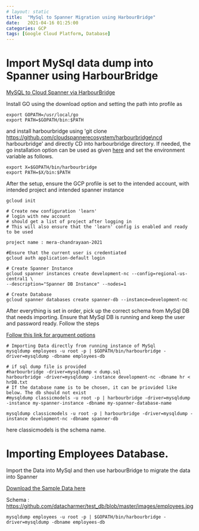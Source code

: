 ```yaml
---
# layout: static
title:  "MySql to Spanner Migration using HarbourBridge"
date:   2021-04-16 01:25:00
categories: GCP
tags: [Google Cloud Platform, Database]
---
```


# Import MySql data dump into Spanner using HarbourBridge

[MySQL to Cloud Spanner via HarbourBridge](https://opensource.googleblog.com/2020/09/mysql-to-cloud-spanner-via-harbourbridge.html)

Install GO using the download option and setting the path into profile as
```shell
export GOPATH=/usr/local/go
export PATH=$GOPATH/bin:$PATH
````

and install harbourbridge using 'git clone https://github.com/cloudspannerecosystem/harbourbridge\ncd harbourbridge'
and directly CD into harbourbridge directory. If needed, the go installation option can be used as given 
[here](https://github.com/cloudspannerecosystem/harbourbridge#installing-harbourbridge) and 
set the environment variable as follows.
```shell
export X=$GOPATH/bin/harbourbridge
export PATH=$X/bin:$PATH
```

After the setup, ensure the GCP profile is set to the intended account, with intended project and intended spanner instance
```shell
gcloud init

# Create new configuration 'learn'
# login with new account
# should get a list of project after logging in
# This will also ensure that the 'learn' config is enabled and ready to be used

project name : mera-chandrayaan-2021

#Ensure that the current user is credentiated
gcloud auth application-default login

# Create Spanner Instance
gcloud spanner instances create development-nc --config=regional-us-central1 \
--description="Spanner DB Instance" --nodes=1

# Create Database
gcloud spanner databases create spanner-db --instance=development-nc

```

After everything is set in order, pick up the correct schema from MySql DB that needs importing. Ensure that MySql DB is 
running and keep the user and password ready. Follow the steps

[Follow this link for argument options](https://github.com/cloudspannerecosystem/harbourbridge/blob/master/mysql/README.md#using-harbourbridge-with-mysqldump)
```shell
# Importing Data directly from running instance of MySql
mysqldump employees -u root -p | $GOPATH/bin/harbourbridge -driver=mysqldump -dbname employees-db

# if sql dump file is provided
#harbourbridge -driver=mysqldump < dump.sql
harbourbridge -driver=mysqldump -instance development-nc -dbname hr < hrDB.txt
# If the database name is to be chosen, it can be priovided like below. The db should not exist
#mysqldump classicmodels -u root -p | harbourbridge -driver=mysqldump -instance my-spanner-instance -dbname my-spanner-database-name

mysqldump classicmodels -u root -p | harbourbridge -driver=mysqldump -instance development-nc -dbname spanner-db
```
here classicmodels is the schema name.


# Importing Employees Database.

Import the Data into MySql and then use harbourBridge to migrate the data into Spanner

[Download the Sample Data here](https://github.com/datacharmer/test_db)

Schema : 
https://github.com/datacharmer/test_db/blob/master/images/employees.jpg

```shell
mysqldump employees -u root -p | $GOPATH/bin/harbourbridge -driver=mysqldump -dbname employees-db
```